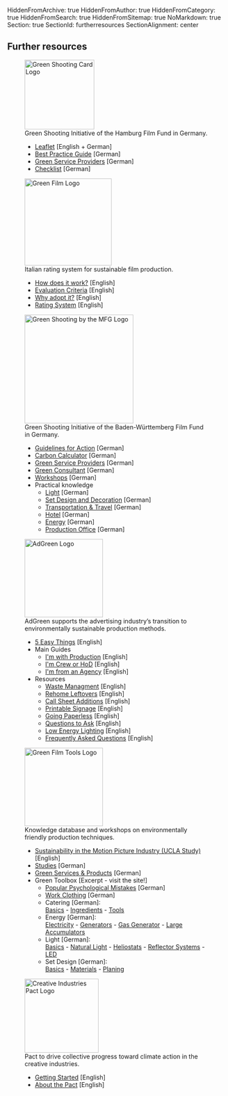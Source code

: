 HiddenFromArchive: true
HiddenFromAuthor: true
HiddenFromCategory: true
HiddenFromSearch: true
HiddenFromSitemap: true
NoMarkdown: true
Section: true
SectionId: furtherresources
SectionAlignment: center

<h2 class="text-center text-white mt-0 mb-5">Further resources</h2>
<div class="row justify-content-center text-center">
  <!-- Green Shooting Card -->
  <div class="col-xl-4 col-lg-5 col-md-10 col-sm-10 col-10 mx-5 mb-3">
    <figure class="figure">
      <a target="_blank" rel="noopener noreferrer" href="https://www.ffhsh.de/de/film_commission/gruener_drehpass.php"><img src="/user/uploads/files/logos/Gruener_Drehpass.svg" width="160px" class="figure-img img-fluid mb-3" alt="Green Shooting Card Logo"></a>
      <figcaption class="text-center text-white">Green Shooting Initiative of the Hamburg Film Fund in Germany.</figcaption>
      <figcaption class="text-left text-white">
        <ul>
          <li><a target="_blank" rel="noopener noreferrer" href="https://www.ffhsh.de/download/97_Sonstiges/GruenerDrehpass_Flyer_edition2.pdf.pdf">Leaflet</a> <span class="text-center text-white-50 small">[English + German]</span></li>
          <li><a target="_blank" rel="noopener noreferrer" href="https://www.ffhsh.de/download/Best_Practice_Guide_D_2016_03.pdf">Best Practice Guide</a> <span class="text-center text-white-50 small">[German]</span></li>
          <li><a target="_blank" rel="noopener noreferrer" href="https://www.ffhsh.de/download/GreenProductionGuide_30102015.pdf">Green Service Providers</a> <span class="text-center text-white-50 small">[German]</span></li>
	        <li><a target="_blank" rel="noopener noreferrer" href="https://www.ffhsh.de/download/GruenerDrehpass_Checkliste.pdf">Checklist</a> <span class="text-center text-white-50 small">[German]</span></li>
        </ul>
      </figcaption>
    </figure>
  </div>
  <!-- End Green Shooting Card -->

  <!-- Green Film -->
  <div class="col-xl-4 col-lg-5 col-md-10 col-sm-10 col-10 mx-5 mb-3">
    <figure class="figure">
      <a target="_blank" rel="noopener noreferrer" href="https://www.green.film"><img src="/user/uploads/files/logos/green-film-logo.svg" width="200px" class="figure-img img-fluid mb-3" alt="Green Film Logo"></a>
      <figcaption class="text-center text-white">Italian rating system for sustainable film production.</figcaption>
      <figcaption class="text-left text-white">
        <ul>
          <li><a target="_blank" rel="noopener noreferrer" href="https://www.green.film/how-does-it-work.php">How does it work?</a> <span class="text-center text-white-50 small">[English]</span></li>
          <li><a target="_blank" rel="noopener noreferrer" href="https://www.green.film/criteria-green-film.php">Evaluation Criteria</a> <span class="text-center text-white-50 small">[English]</span></li>
          <li><a target="_blank" rel="noopener noreferrer" href="https://www.green.film/why-adopt-green-film.php">Why adopt it?</a> <span class="text-center text-white-50 small">[English]</span></li>
          <li><a target="_blank" rel="noopener noreferrer" href="https://www.green.film/Rating-system-green-film-ENG.pdf">Rating System</a> <span class="text-center text-white-50 small">[English]</span></li>
        </ul>
      </figcaption>
    </figure>
  </div>
  <!-- End Green Film -->

  <!-- MFG -->
  <div class="col-xl-4 col-lg-5 col-md-10 col-sm-10 col-10 mx-5 mb-3">
    <figure class="figure">
      <a target="_blank" rel="noopener noreferrer" href="https://greenshooting.mfg.de"><img src="/user/uploads/img/logos/logo_mfg_greenshooting.png" width="250px" class="figure-img img-fluid mb-3" alt="Green Shooting by the MFG Logo"></a>
      <figcaption class="text-center text-white">Green Shooting Initiative of the Baden-Württemberg Film Fund in Germany.</figcaption>
      <figcaption class="text-left text-white">
        <ul>
          <li><a target="_blank" rel="noopener noreferrer" href="https://greenshooting.mfg.de/files/02_MFG_Filmfoerderung/PDF/180607_MFG_Greenshooting_Handlungsleitfaden.pdf">Guidelines for Action</a> <span class="text-center text-white-50 small">[German]</span></li>
          <li><a target="_blank" rel="noopener noreferrer" href="https://mfg.co2-pro.de/de_DE/page/">Carbon Calculator</a> <span class="text-center text-white-50 small">[German]</span></li>
          <li><a target="_blank" rel="noopener noreferrer" href="https://greenshooting.mfg.de/dienstleisterverzeichnis/">Green Service Providers</a> <span class="text-center text-white-50 small">[German]</span></li>
          <li><a target="_blank" rel="noopener noreferrer" href="https://greenshooting.mfg.de/zuschuss-green-consultant/">Green Consultant</a> <span class="text-center text-white-50 small">[German]</span></li>
          <li><a target="_blank" rel="noopener noreferrer" href="https://greenshooting.mfg.de/workshop-beratung/">Workshops</a> <span class="text-center text-white-50 small">[German]</span></li>
          <li>Practical knowledge
            <ul>
              <li><a target="_blank" rel="noopener noreferrer" href="https://greenshooting.mfg.de/praxiswissen/licht/">Light</a> <span class="text-center text-white-50 small">[German]</span></li>
              <li><a target="_blank" rel="noopener noreferrer" href="https://greenshooting.mfg.de/praxiswissen/setdesign-und-dekobau/">Set Design and Decoration</a> <span class="text-center text-white-50 small">[German]</span></li>
              <li><a target="_blank" rel="noopener noreferrer" href="https://greenshooting.mfg.de/praxiswissen/transport/">Transportation &amp; Travel</a> <span class="text-center text-white-50 small">[German]</span></li>
              <li><a target="_blank" rel="noopener noreferrer" href="https://greenshooting.mfg.de/praxiswissen/hotel/">Hotel</a> <span class="text-center text-white-50 small">[German]</span></li>
              <li><a target="_blank" rel="noopener noreferrer" href="https://greenshooting.mfg.de/praxiswissen/energie/">Energy</a> <span class="text-center text-white-50 small">[German]</span></li>
              <li><a target="_blank" rel="noopener noreferrer" href="https://greenshooting.mfg.de/praxiswissen/produktionsbuero/">Production Office</a> <span class="text-center text-white-50 small">[German]</span></li>
            </ul>
          </li>
        </ul>
      </figcaption>
    </figure>
  </div>
  <!-- End MFG  -->

  <!-- ADGREEN -->
  <div class="col-xl-4 col-lg-4 col-md-10 col-sm-10 col-10 mx-5 mb-3">
    <figure class="figure">
      <a target="_blank" rel="noopener noreferrer" href="https://www.adgreen-apa.net"><img src="/user/uploads/img/logos/adgreen-logo.png" width="180px" class="figure-img img-fluid" alt="AdGreen Logo"></a>
      <figcaption class="text-center text-white">AdGreen supports the advertising industry’s transition to environmentally sustainable production methods.</figcaption>
      <figcaption class="text-left text-white">
        <ul>
          <li><a target="_blank" rel="noopener noreferrer" href="https://www.adgreen-apa.net/resources/five-easy-things">5 Easy Things</a> <span class="text-center text-white-50 small">[English]</span></li>
          <li>Main Guides
            <ul>
              <li><a target="_blank" rel="noopener noreferrer" href="https://www.adgreen-apa.net/production-home">I'm with Production</a> <span class="text-center text-white-50 small">[English]</span></li>
              <li><a target="_blank" rel="noopener noreferrer" href="https://www.adgreen-apa.net/crew-hods-home">I'm Crew or HoD</a> <span class="text-center text-white-50 small">[English]</span></li>
              <li><a target="_blank" rel="noopener noreferrer" href="https://www.adgreen-apa.net/advice-for-agencies">I'm from an Agency</a> <span class="text-center text-white-50 small">[English]</span></li>
            </ul>
          </li>
          <li>Resources
            <ul>
              <li><a target="_blank" rel="noopener noreferrer" href="https://www.adgreen-apa.net/resources/waste-management-on-set">Waste Managment</a> <span class="text-center text-white-50 small">[English]</span></li>
              <li><a target="_blank" rel="noopener noreferrer" href="https://www.adgreen-apa.net/resources/rehome-your-leftovers">Rehome Leftovers</a> <span class="text-center text-white-50 small">[English]</span></li>
              <li><a target="_blank" rel="noopener noreferrer" href="https://www.adgreen-apa.net/resources/call-sheet-additions">Call Sheet Additions</a> <span class="text-center text-white-50 small">[English]</span></li>
              <li><a target="_blank" rel="noopener noreferrer" href="https://www.adgreen-apa.net/resources/printables">Printable Signage</a> <span class="text-center text-white-50 small">[English]</span></li>
              <li><a target="_blank" rel="noopener noreferrer" href="https://www.adgreen-apa.net/resources/go-paperless">Going Paperless</a> <span class="text-center text-white-50 small">[English]</span></li>
              <li><a target="_blank" rel="noopener noreferrer" href="https://www.adgreen-apa.net/resources/questions-to-ask-the-studio-caterer">Questions to Ask</a> <span class="text-center text-white-50 small">[English]</span></li>
              <li><a target="_blank" rel="noopener noreferrer" href="https://www.adgreen-apa.net/resources/low-energy-lighting-renewable-power-guide">Low Energy Lighting</a> <span class="text-center text-white-50 small">[English]</span></li>
              <li><a target="_blank" rel="noopener noreferrer" href="https://www.adgreen-apa.net/faq">Frequently Asked Questions</a> <span class="text-center text-white-50 small">[English]</span></li>
            </ul>
          </li>
        </ul>
      </figcaption>
    </figure>
  </div>
  <!-- End ADGREEN -->

  <!-- Green Film Tools -->
  <div class="col-xl-4 col-lg-4 col-md-10 col-sm-10 col-10 mx-5 mb-3">
    <figure class="figure">
      <a target="_blank" rel="noopener noreferrer" href="http://greenfilmtools.com/"><img src="/user/uploads/img/logos/GFT_Logo.png" width="180px" class="figure-img img-fluid" alt="Green Film Tools Logo"></a>
      <figcaption class="text-center text-white">Knowledge database and workshops on environmentally friendly production techniques.</figcaption>
      <figcaption class="text-left text-white">
        <ul>
          <li><a target="_blank" rel="noopener noreferrer" href="https://www.ioes.ucla.edu/wp-content/uploads/mpisreport.pdf">Sustainability in the Motion Picture Industry (UCLA Study)</a> <span class="text-center text-white-50 small">[English]</span></li>
          <li><a target="_blank" rel="noopener noreferrer" href="http://greenfilmtools.com/green-production/studien/">Studies</a> <span class="text-center text-white-50 small">[German]</span></li>
          <li><a target="_blank" rel="noopener noreferrer" href="http://greenfilmtools.com/neue-tools/">Green Services &amp; Products</a> <span class="text-center text-white-50 small">[German]</span></li>
          <li>Green Toolbox <span class="text-center text-white-50 small">[Excerpt - visit the site!]</span>
            <ul>
              <li><a target="_blank" rel="noopener noreferrer" href="http://greenfilmtools.com/themen/psychologie/beliebte-fehler/">Popular Psychological Mistakes</a> <span class="text-center text-white-50 small">[German]</span></li>
              <li><a target="_blank" rel="noopener noreferrer" href="http://greenfilmtools.com/themen/arbeitskleidung/">Work Clothing</a> <span class="text-center text-white-50 small">[German]</span></li>
              <li>Catering <span class="text-center text-white-50 small">[German]</span>:<br>
                <a target="_blank" rel="noopener noreferrer" href="http://greenfilmtools.com/themen/catering/basics/">Basics</a> - <a target="_blank" rel="noopener noreferrer" href="http://greenfilmtools.com/themen/catering/zutaten/">Ingredients</a> - <a target="_blank" rel="noopener noreferrer" href="http://greenfilmtools.com/themen/catering/hardware/">Tools</a></li>
              <li>Energy <span class="text-center text-white-50 small">[German]</span>:<br>
                <a target="_blank" rel="noopener noreferrer" href="http://greenfilmtools.com/themen/energie/strom/">Electricity</a> - <a target="_blank" rel="noopener noreferrer" href="http://greenfilmtools.com/themen/energie/generatoren/">Generators</a> - <a target="_blank" rel="noopener noreferrer" href="http://greenfilmtools.com/themen/energie/gasgeneratore/">Gas Generator</a> - <a target="_blank" rel="noopener noreferrer" href="http://greenfilmtools.com/themen/energie/akkus-grossspeicher/">Large Accumulators</a></li>
              <li>Light <span class="text-center text-white-50 small">[German]</span>:<br>
                <a target="_blank" rel="noopener noreferrer" href="http://greenfilmtools.com/themen/licht/basics/">Basics</a> - <a target="_blank" rel="noopener noreferrer" href="http://greenfilmtools.com/themen/licht/tageslicht/">Natural Light</a> - <a target="_blank" rel="noopener noreferrer" href="http://greenfilmtools.com/themen/licht/heliostaten/">Heliostats</a> - <a target="_blank" rel="noopener noreferrer" href="http://greenfilmtools.com/themen/licht/reflektorsysteme/">Reflector Systems</a> - <a target="_blank" rel="noopener noreferrer" href="http://greenfilmtools.com/themen/licht/led/">LED</a></li>
              <li>Set Design <span class="text-center text-white-50 small">[German]</span>:<br>
                <a target="_blank" rel="noopener noreferrer" href="http://greenfilmtools.com/themen/szenenbild/basics/">Basics</a> - <a target="_blank" rel="noopener noreferrer" href="http://greenfilmtools.com/themen/szenenbild/materua/">Materials</a> - <a target="_blank" rel="noopener noreferrer" href="http://greenfilmtools.com/themen/szenenbild/planung/">Planing</a></li>
            </ul>
          </li>
        </ul>
      </figcaption>
    </figure>
  </div>
  <!-- End Green Film Tools -->

  <!-- Creative Industries Pact -->
  <div class="col-xl-4 col-lg-4 col-md-10 col-sm-10 col-10 mx-5 mb-3">
    <figure class="figure">
      <a target="_blank" rel="noopener noreferrer" href="https://creativeindustriespact.com"><img src="/user/uploads/img/logos/creative-industries-pact.png" width="170px" class="figure-img img-fluid" alt="Creative Industries Pact Logo"></a>
      <figcaption class="text-center text-white">Pact to drive collective progress toward climate action in the creative industries.</figcaption>
      <figcaption class="text-left text-white">
        <ul>
          <li><a target="_blank" rel="noopener noreferrer" href="https://creativeindustriespact.com/getting-started">Getting Started</a> <span class="text-center text-white-50 small">[English]</span></li>
          <li><a target="_blank" rel="noopener noreferrer" href="https://creativeindustriespact.com/moreabout">About the Pact</a> <span class="text-center text-white-50 small">[English]</span></li>
        </ul>
      </figcaption>
    </figure>
  </div>
  <!-- End Creative Industries Pact -->
</div>
